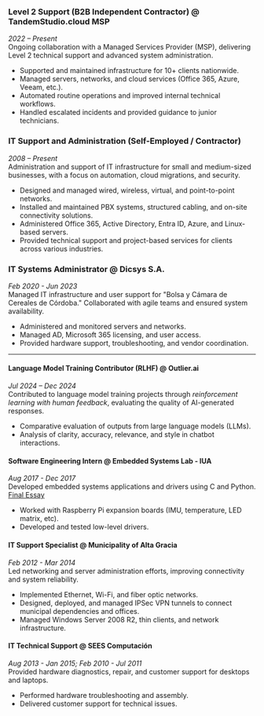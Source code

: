 ### Level 2 Support (B2B Independent Contractor) @ TandemStudio.cloud MSP  
*2022 – Present*  
Ongoing collaboration with a Managed Services Provider (MSP), delivering Level 2 technical support and advanced system administration.
- Supported and maintained infrastructure for 10+ clients nationwide.
- Managed servers, networks, and cloud services (Office 365, Azure, Veeam, etc.).
- Automated routine operations and improved internal technical workflows.
- Handled escalated incidents and provided guidance to junior technicians.

### IT Support and Administration (Self-Employed / Contractor)  
*2008 – Present*  
Administration and support of IT infrastructure for small and medium-sized businesses, with a focus on automation, cloud migrations, and security.
- Designed and managed wired, wireless, virtual, and point-to-point networks.
- Installed and maintained PBX systems, structured cabling, and on-site connectivity solutions.
- Administered Office 365, Active Directory, Entra ID, Azure, and Linux-based servers.
- Provided technical support and project-based services for clients across various industries.

### IT Systems Administrator @ Dicsys S.A.  
*Feb 2020 - Jun 2023*  
Managed IT infrastructure and user support for "Bolsa y Cámara de Cereales de Córdoba." Collaborated with agile teams and ensured system availability.  
- Administered and monitored servers and networks.  
- Managed AD, Microsoft 365 licensing, and user access.  
- Provided hardware support, troubleshooting, and vendor coordination.

---

#### Language Model Training Contributor (RLHF) @ Outlier.ai  
*Jul 2024 – Dec 2024*  
Contributed to language model training projects through *reinforcement learning with human feedback*, evaluating the quality of AI-generated responses.  
- Comparative evaluation of outputs from large language models (LLMs).  
- Analysis of clarity, accuracy, relevance, and style in chatbot interactions.  

#### Software Engineering Intern @ Embedded Systems Lab - IUA  
*Aug 2017 - Dec 2017*  
Developed embedded systems applications and drivers using C and Python.  [Final Essay](../assets/docs/informeLabSE.pdf)  
- Worked with Raspberry Pi expansion boards (IMU, temperature, LED matrix, etc).  
- Developed and tested low-level drivers.  

#### IT Support Specialist @ Municipality of Alta Gracia  
*Feb 2012 - Mar 2014*  
Led networking and server administration efforts, improving connectivity and system reliability.  
- Implemented Ethernet, Wi-Fi, and fiber optic networks.  
- Designed, deployed, and managed IPSec VPN tunnels to connect municipal dependencies and offices.  
- Managed Windows Server 2008 R2, thin clients, and network infrastructure.  

#### IT Technical Support @ SEES Computación  
*Aug 2013 - Jan 2015; Feb 2010 - Jul 2011*  
Provided hardware diagnostics, repair, and customer support for desktops and laptops.  
- Performed hardware troubleshooting and assembly.  
- Delivered customer support for technical issues.  

